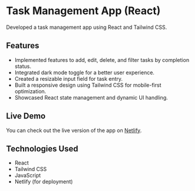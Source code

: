# Task Management App (React)

Developed a task management app using React and Tailwind CSS.

## Features
- Implemented features to add, edit, delete, and filter tasks by completion status.
- Integrated dark mode toggle for a better user experience.
- Created a resizable input field for task entry.
- Built a responsive design using Tailwind CSS for mobile-first optimization.
- Showcased React state management and dynamic UI handling.

## Live Demo
You can check out the live version of the app on [Netlify](https://idyllic-fudge-423436.netlify.app/).

## Technologies Used
- React
- Tailwind CSS
- JavaScript
- Netlify (for deployment)

